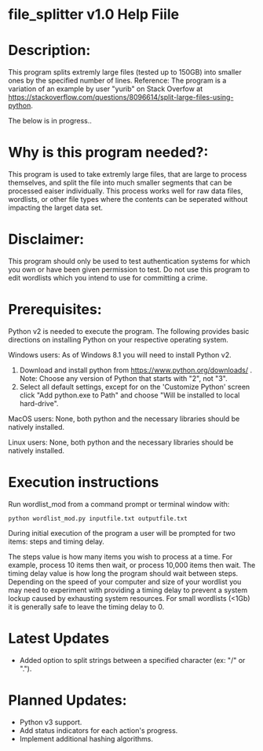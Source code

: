 # file_splitter v1.0 Help Fiile
# Description:
This program splits extremly large files (tested up to 150GB) into smaller ones by the specified number of lines. 
Reference: The program is a variation of an example by user "yurib" on Stack Overfow at https://stackoverflow.com/questions/8096614/split-large-files-using-python.

The below is in progress..

# Why is this program needed?:
This program is used to take extremly large files, that are large to process themselves, and split the file into much smaller segments that can be processed eaiser individually.  This process works well for raw data files, wordlists, or other file types where the contents can be seperated without impacting the larget data set.

# Disclaimer:
This program should only be used to test authentication systems for which you own or have been given permission to test.  Do not use this program to edit wordlists which you intend to use for committing a crime.

# Prerequisites:
   Python v2 is needed to execute the program.  The following provides basic directions
   on installing Python on your respective operating system.

   Windows users: As of Windows 8.1 you will need to install Python v2.
   1. Download and install python from https://www.python.org/downloads/ . Note: Choose any version of Python that starts with "2", not "3".
   1. Select all default settings, except for on the 'Customize Python'
   screen click "Add python.exe to Path" and choose "Will be installed to local hard-drive".

   MacOS users:  None, both python and the necessary libraries should be natively installed.
		
   Linux users:  None, both python and the necessary libraries should be natively installed.

# Execution instructions  
  Run wordlist_mod from a command prompt or terminal window with:
  
    python wordlist_mod.py inputfile.txt outputfile.txt
   
  During initial execution of the program a user will be prompted for two items: steps and timing delay.
  
  The steps value is how many items you wish to process at a time.  For example, process 10 items then wait, or process 10,000 items then wait.  The timing delay value is how long the program should wait between steps.  Depending on the speed of your computer and size of your wordlist you may need to experiment with providing a timing delay to prevent a system lockup caused by exhausting system resources.  For small wordlists (<1Gb) it is generally safe to leave the timing delay to 0.

# Latest Updates
* Added option to split strings between a specified character (ex: "/" or ".").

# Planned Updates:
* Python v3 support.
* Add status indicators for each action's progress.
* Implement additional hashing algorithms.
